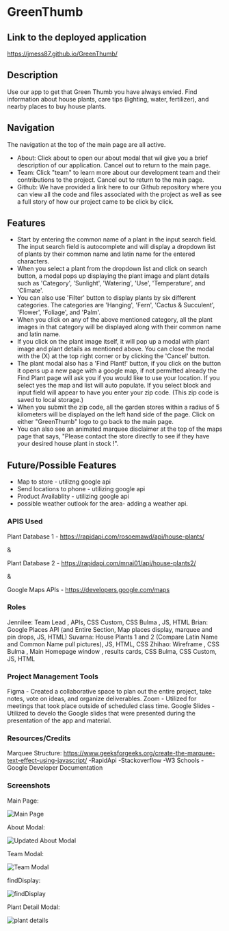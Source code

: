 # GreenThumb

## Link to the deployed application

https://jmess87.github.io/GreenThumb/

## Description 

Use our app to get that Green Thumb you have always envied. Find information about house plants, 
care tips (lighting, water, fertilizer), and nearby places to buy house plants.

## Navigation

The navigation at the top of the main page are all active.

* About: Click about to open our about modal that wil give you a brief description of our application. Cancel out to return to the main page.
* Team: Click "team" to learn more about our development team and their contributions to the project. Cancel out to return to the main page.
* Github: We have provided a link here to our Github repository where you can view all the code and files associated with the project as well as see a full story of how our project came to be click by click.

## Features

* Start by entering the common name of a plant in the input search field. The input search field is autocomplete and will display a dropdown list of plants by their common name and latin name for the entered characters. 
* When you select a plant from the dropdown list and click on search button, a modal pops up displaying the plant image and plant details such as 'Category', 'Sunlight', 'Watering', 'Use', 'Temperature', and 'Climate'.
* You can also use 'Filter' button to display plants by six different categories. The categories are 'Hanging', 'Fern', 'Cactus & Succulent', 'Flower', 'Foliage', and 'Palm'.
* When you click on any of the above mentioned category, all the plant images in that category will be displayed along with their common name and latin name. 
* If you click on the plant image itself, it will pop up a modal with plant image and plant details as mentioned above. You can close the modal with the (X) at the top right corner or by clicking the 'Cancel' button.
* The plant modal also has a 'Find Plant!' button, if you click on the button it opens up a new page with a google map, if not permitted already the Find Plant page will ask you if you would like to use your location. If you select yes the map and list will auto populate. If you select block and input field will appear to have you enter your zip code. (This zip code is saved to local storage.)
* When you submit the zip code, all the garden stores within a radius of 5 kilometers will be displayed on the left hand side of the page. Click on  either "GreenThumb" logo to go back to the main page. 
* You can also see an animated marquee disclaimer at the top of the maps page that says, "Please contact the store directly to see if they have your desired house plant in stock !".

## Future/Possible Features 

* Map to store - utilizng google api
* Send locations to phone - utilizing google api
* Product Availablity - utilizing google api
* possible weather outlook for the area- adding a weather api.

### APIS Used

Plant Database 1 -
https://rapidapi.com/rosoemawd/api/house-plants/

&

Plant Database 2 - 
https://rapidapi.com/mnai01/api/house-plants2/

&

Google Maps APIs -
https://developers.google.com/maps


### Roles 

Jennilee: Team Lead , APIs, CSS Custom, CSS Bulma , JS, HTML
Brian: Google Places API (and Entire Section, Map places display, marquee and pin drops, JS, HTML)
Suvarna: House Plants 1 and 2 (Compare Latin Name and Common Name pull pictures), JS, HTML, CSS 
Zhihao: Wireframe , CSS Bulma , Main Homepage window , results cards, CSS Bulma, CSS Custom, JS, HTML


### Project Management Tools

Figma - Created a collaborative space to plan out the entire project, take notes, vote on ideas, and organize deliverables.
Zoom - Utilized for meetings that took place outside of scheduled class time.
Google Slides - Utilized to develo the Google slides that were presented during the presentation of the app and material.


### Resources/Credits

Marquee Structure: https://www.geeksforgeeks.org/create-the-marquee-text-effect-using-javascript/
-RapidApi
-Stackoverflow
-W3 Schools
-Google Developer Documentation


### Screenshots

Main Page:

![Main Page](https://user-images.githubusercontent.com/116509586/210352076-b92f6097-ba7d-4afe-95ca-8b50031d5f74.jpg)

About Modal:

![Updated About Modal](https://user-images.githubusercontent.com/116509586/210663141-df62033d-039e-42c5-85d2-30f0f5555183.jpg)

Team Modal:

![Team Modal](https://user-images.githubusercontent.com/116509586/210352364-e3f8d409-f4cc-4854-afec-9a8e875be563.jpg)


findDisplay:

![findDisplay](https://user-images.githubusercontent.com/116509586/210353073-66eecdad-5695-4ab3-9672-b4887a99749d.jpg)


Plant Detail Modal:

![plant details](https://user-images.githubusercontent.com/116509586/210354464-4e71538e-6434-4337-964c-a190a702276a.jpg)

